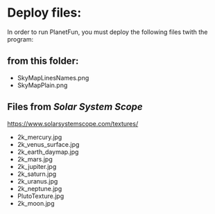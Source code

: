 # Deploy files: 
In order to run PlanetFun, you must deploy the following files twith the program:

## from this folder:
* SkyMapLinesNames.png
* SkyMapPlain.png

## Files from  *Solar System Scope*
https://www.solarsystemscope.com/textures/

* 2k_mercury.jpg      
* 2k_venus_surface.jpg
* 2k_earth_daymap.jpg 
* 2k_mars.jpg         
* 2k_jupiter.jpg      
* 2k_saturn.jpg       
* 2k_uranus.jpg       
* 2k_neptune.jpg      
* PlutoTexture.jpg    
* 2k_moon.jpg       
